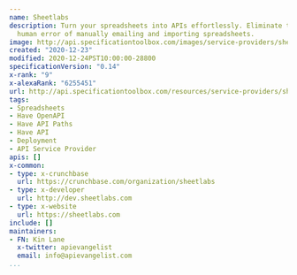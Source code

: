 ```yaml
---
name: Sheetlabs
description: Turn your spreadsheets into APIs effortlessly. Eliminate the hassle and
  human error of manually emailing and importing spreadsheets.
image: http://api.specificationtoolbox.com/images/service-providers/sheetlabs.jpg
created: "2020-12-23"
modified: 2020-12-24PST10:00:00-28800
specificationVersion: "0.14"
x-rank: "9"
x-alexaRank: "6255451"
url: http://api.specificationtoolbox.com/resources/service-providers/sheetlabs/
tags:
- Spreadsheets
- Have OpenAPI
- Have API Paths
- Have API
- Deployment
- API Service Provider
apis: []
x-common:
- type: x-crunchbase
  url: https://crunchbase.com/organization/sheetlabs
- type: x-developer
  url: http://dev.sheetlabs.com
- type: x-website
  url: https://sheetlabs.com
include: []
maintainers:
- FN: Kin Lane
  x-twitter: apievangelist
  email: info@apievangelist.com
...
```

